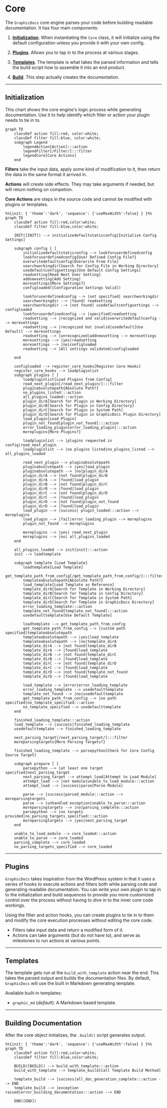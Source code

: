 # Core

The `GraphicDocs` core engine parses your code before building readable documentation. It has four main components:

1. [**Initialization**](#initialization). When instantiating the `Core` class, it will initialize using the default configuration unless you provide it with your own config.

2. [**Plugins**](#plugins). Allows you to tap in to the process at various stages.

3. [**Templates**](#templates). The template is what takes the parsed information and tells the build script how to assemble it into an end product.

4. [**Build**](#building-documentation). This step actually creates the documentation.

----

## Initialization

This chart shows the core engine's logic process while generating documentation. Use it to help identify which filter or action your plugin needs to tie in to.

```mermaid
graph TD
    classDef action fill:red, color:white;
    classDef filter fill:blue, color:white;
    subgraph Legend
        legendAction[Action]:::action
        legendFilter[/Filter/]:::filter
        legendCore[Core Actions]
    end
```

**Filters** take the input data, apply some kind of modification to it, then return the data in the same format it arrived in.

**Actions** will create side effects. They may take arguments if needed, but will return nothing on competion.

**Core Actions** are steps in the source code and cannot be modified with plugins or templates.



```mermaid
%%{init: { 'theme':'dark', 'sequence': {'useMaxWidth':false} } }%%
graph TD
    classDef action fill:red,color:white;
    classDef filter fill:blue,color:white;

    INIT([INIT]) --> initializedefaultstaticconfig[Initialize Config Settings]

    subgraph config [ ]
        initializedefaultstaticconfig --> lookforuserdefinedconfig
        lookforuserdefinedconfig{User Defined Config File?}
        overwritedefaultconfig[Overwrite From File]
        searchworkingdir[Search for Config File in Working Directory]
        usedefaultconfigsettings[Use Default Config Settings]
        readsetting[Read Next User Setting]
        addnewsetting[Add Setting]
        moresettings{More Settings?}
        configloaded([Configuration Settings Valid])
        
        lookforuserdefinedconfig --> |not specified| searchworkingdir
        searchworkingdir --> |found| readsetting
        searchworkingdir --> |not found| usedefaultconfigsettings --> configloaded
        lookforuserdefinedconfig --> |specified|readsetting
        readsetting --> |recognized and valid|overwritedefaultconfig --> moresettings
        readsetting --> |recognized but invalid|usedefault[Use Default] --> moresettings
        readsetting --> |unrecognized|addnewsetting --> moresettings
        moresettings --> |yes|readsetting
        moresettings --> |no|configloaded
        readsetting --> |All settings validated|configloaded

    end

    configloaded --> register_core_hooks[Register Core Hooks]
    register_core_hooks --> loadpluginlist
    subgraph plugins [ ]
        loadpluginlist[Load Plugins from Config]
        read_next_plugin[/read_next_plugin/]:::filter
        pluginabsolutepath{Absolute Path?}
        no_plugins_listed:::action
        all_plugins_loaded:::action
        plugin_dirA[Search for Plugin in Working Directory]
        plugin_dirB[Search for Plugin in Config Directory]
        plugin_dirC[Search for Plugin in System Path]
        plugin_dirD[Search for Plugin in GraphicDocs Plugin Directory]
        load_plugin[Load Plugin]
        plugin_not_found[plugin_not_found]:::action
        error_loading_plugin[error_loading_plugin]:::action
        moreplugins{More Plugins?}

        loadpluginlist --> |plugins requested in config|read_next_plugin
        loadpluginlist --> |no plugins listed|no_plugins_listed --> all_plugins_loaded

        read_next_plugin --> pluginabsolutepath
        pluginabsolutepath --> |yes|load_plugin
        pluginabsolutepath --> |no|plugin_dirA
        plugin_dirA --> |not found|plugin_dirB
        plugin_dirA --> |found|load_plugin
        plugin_dirB --> |not found|plugin_dirC
        plugin_dirB --> |found|load_plugin
        plugin_dirC --> |not found|plugin_dirD
        plugin_dirC --> |found|load_plugin
        plugin_dirD --> |not found|plugin_not_found
        plugin_dirD --> |found|load_plugin
        load_plugin --> |success| plugin_loaded:::action --> moreplugins
        load_plugin --> |fail|error_loading_plugin --> moreplugins
        plugin_not_found --> moreplugins

        moreplugins --> |yes| read_next_plugin
        moreplugins --> |no| all_plugins_loaded
    end

    all_plugins_loaded --> init[init]:::action
    init --> loadtemplate

    subgraph template [Load Template]
        loadtemplate[Load Template]
        get_template_path_from_config[/get_template_path_from_config/]:::filter
        templateabsolutepath{Absolute Path?}
        load_template[Load Template as Reference]
        template_dirA[Search for Template in Working Directory]
        template_dirB[Search for Template in Config Directory]
        template_dirC[Search for Template in System Path]
        template_dirD[Search for Template in GraphicDocs Directory]
        error_loading_template:::action
        template_not_found[template_not_found]:::action
        usedefaulttemplate[Use Default Template]

        loadtemplate --> get_template_path_from_config
        get_template_path_from_config --> |custom path specified|templateabsolutepath
        templateabsolutepath --> |yes|load_template
        templateabsolutepath --> |no|template_dirA
        template_dirA --> |not found|template_dirB
        template_dirA --> |found|load_template
        template_dirB --> |not found|template_dirC
        template_dirB --> |found|load_template
        template_dirC --> |not found|template_dirD
        template_dirC --> |found|load_template
        template_dirD --> |not found|template_not_found
        template_dirD --> |found|load_template

        load_template --> |error|error_loading_template
        error_loading_template --> usedefaulttemplate
        template_not_found --> |no|usedefaulttemplate
        get_template_path_from_config --> |no path specified|no_template_specified:::action
        no_template_specified --> usedefaulttemplate
    end
    
    finished_loading_template:::action
    load_template --> |success|finished_loading_template
    usedefaulttemplate --> finished_loading_template

    next_parsing_target[/next_parsing_target/]:::filter
    moreparsingtargets{More Parsing Targets?}

    finished_loading_template --> parsepython[Check for Core Config Source Target]

    subgraph prepare [ ]
        parsepython --> |at least one target specified|next_parsing_target
        next_parsing_target --> attempt_load[Attempt to Load Module]
        attempt_load --> |not module|unable_to_load_module:::action
        attempt_load --> |success|parse[Parse Module]

        parse --> |success|parsed_module:::action --> moreparsingtargets
        parse --> |unhandled exception|unable_to_parse:::action
        moreparsingtargets --> |no|parsing_complete:::action
        parsepython --> |no targets provided|no_parsing_targets_specified:::action
        moreparsingtargets --> |yes|next_parsing_target
    end

    unable_to_load_module --> core_loaded:::action
    unable_to_parse --> core_loaded
    parsing_complete --> core_loaded
    no_parsing_targets_specified --> core_loaded
```

----

## Plugins

`GraphicDocs` takes inspiration from the WordPress system in that it uses a series of hooks to execute actions and filters both while parsing code and generating readable documentation. You can write your own plugin to tap in to the initialization and build sequences to provide you more customized control over the process without having to dive in to the inner core code workings.

Using the filter and action hooks, you can create plugins to tie in to them and modify the core execution processes without editing the core code.

- Filters take input data and return a modified form of it.
- Actions can take arguments (but do not have to), and serve as milestones to run actions at various points.

----

## Templates

The template gets run at the `build_with_template` action near the end. This takes the parsed output and builds the documentation files. By default, `GraphicDocs` will use the built in Markdown generating template.

Available built-in templates:

- `graphic_md` (_default_): A Markdown based template.

----

## Building Documentation

After the core object initializes, the `.build()` script generates output.

```mermaid
%%{init: { 'theme':'dark', 'sequence': {'useMaxWidth':false} } }%%
graph TD
    classDef action fill:red,color:white;
    classDef filter fill:blue,color:white;

    BUILD([BUILD]) --> build_with_template:::action
    build_with_template --> template_build[Call Template Build Method]

    template_build --> |success|all_doc_generation_complete:::action --> END
    template_build --> |exception raised|error_building_documentation:::action --> END

    END([END])
```
